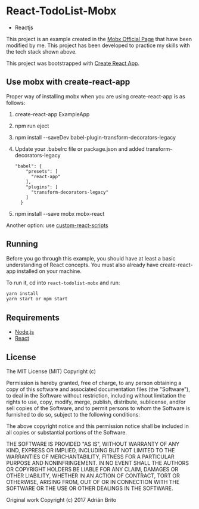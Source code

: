 # React-TodoList-Mobx

* Reactjs

This project is an example created in the [Mobx Official Page](https://mobx.js.org/getting-started.html) that have been modified by me. This project has been developed to practice my skills with the tech stack shown above.

This project was bootstrapped with [Create React App](https://github.com/facebookincubator/create-react-app).

## Use mobx with create-react-app

Proper way of installing mobx when you are using create-react-app is as follows:

1. create-react-app ExampleApp
2. npm run eject
3. npm install --saveDev babel-plugin-transform-decorators-legacy
4. Update your .babelrc file or package.json and added transform-decorators-legacy

    ```
    "babel": {
        "presets": [
          "react-app"
        ],
        "plugins": [
          "transform-decorators-legacy"
        ]
      }
    ```
    
5. npm install --save mobx mobx-react

Another option: use [custom-react-scripts](https://github.com/kitze/custom-react-scripts)


## Running

Before you go through this example, you should have at least a basic understanding of React concepts. You must also already have create-react-app installed on your machine.

To run it, cd into `react-todolist-mobx` and run:

```bash
yarn install
yarn start or npm start
```

## Requirements

* [Node.js](http://nodejs.org/)
* [React](https://facebook.github.io/react/docs/installation.html)

## License
   
The MIT License (MIT) Copyright (c)

Permission is hereby granted, free of charge, to any person obtaining a copy of this software and associated documentation files (the "Software"), to deal in the Software without restriction, including without limitation the rights to use, copy, modify, merge, publish, distribute, sublicense, and/or sell copies of the Software, and to permit persons to whom the Software is furnished to do so, subject to the following conditions:

The above copyright notice and this permission notice shall be included in all copies or substantial portions of the Software.

THE SOFTWARE IS PROVIDED "AS IS", WITHOUT WARRANTY OF ANY KIND, EXPRESS OR IMPLIED, INCLUDING BUT NOT LIMITED TO THE WARRANTIES OF MERCHANTABILITY, FITNESS FOR A PARTICULAR PURPOSE AND NONINFRINGEMENT. IN NO EVENT SHALL THE AUTHORS OR COPYRIGHT HOLDERS BE LIABLE FOR ANY CLAIM, DAMAGES OR OTHER LIABILITY, WHETHER IN AN ACTION OF CONTRACT, TORT OR OTHERWISE, ARISING FROM, OUT OF OR IN CONNECTION WITH THE SOFTWARE OR THE USE OR OTHER DEALINGS IN THE SOFTWARE.
   
Original work Copyright (c) 2017 Adrián Brito